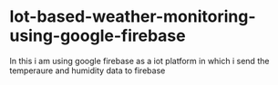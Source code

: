 # Iot-based-weather-monitoring-using-google-firebase
In this i am using google firebase as a iot platform in which i send the temperaure and humidity data to firebase
